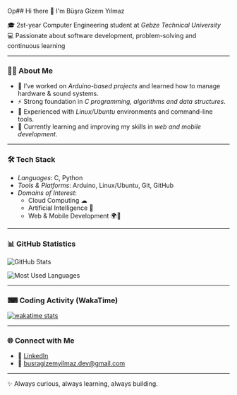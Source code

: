 Op## Hi there 👋 I'm Büşra Gizem Yılmaz  

🎓 2st-year Computer Engineering student at *Gebze Technical University*  
💻 Passionate about software development, problem-solving and continuous learning  

---

### 🧑‍💻 About Me
- 🔭 I’ve worked on *Arduino-based projects* and learned how to manage hardware & sound systems.  
- ⚡ Strong foundation in *C programming, algorithms and data structures*.  
- 🐧 Experienced with *Linux/Ubuntu* environments and command-line tools.  
- 🌱 Currently learning and improving my skills in *web and mobile development*.  

---

### 🛠 Tech Stack
- *Languages*: C, Python
- *Tools & Platforms*: Arduino, Linux/Ubuntu, Git, GitHub  
- *Domains of Interest*:  
  - Cloud Computing ☁  
  - Artificial Intelligence 🤖  
  - Web & Mobile Development 🌍📱  

---

### 📊 GitHub Statistics  

![GitHub Stats](https://github-readme-stats.vercel.app/api?username=busragizemyilmaz&show_icons=true&theme=tokyonight&cache_seconds=60&include_all_commits=true&count_private=true)  

![Most Used Languages](https://github-readme-stats.vercel.app/api/top-langs/?username=busragizemyilmaz&layout=compact&theme=tokyonight&cache_seconds=60)  

---

### ⌨ Coding Activity (WakaTime)  

[![wakatime stats](https://github-readme-stats.vercel.app/api/wakatime?username=busragizemyilmaz&theme=tokyonight&cache_seconds=1800)](https://wakatime.com/@busragizemyilmaz)  

---

### 🌐 Connect with Me
- 💼 [LinkedIn](https://www.linkedin.com/in/büşra-gizem-yılmaz/)
- 📧 busragizemyilmaz.dev@gmail.com 

---

✨ Always curious, always learning, always building.





<!--
**busragizemyilmaz/busragizemyilmaz** is a ✨ _special_ ✨ repository because its `README.md` (this file) appears on your GitHub profile.

Here are some ideas to get you started:

- 🔭 I’m currently working on ...
- 🌱 I’m currently learning ...
- 👯 I’m looking to collaborate on ...
- 🤔 I’m looking for help with ...
- 💬 Ask me about ...
- 📫 How to reach me: ...
- 😄 Pronouns: ...
- ⚡ Fun fact: ...
-->
